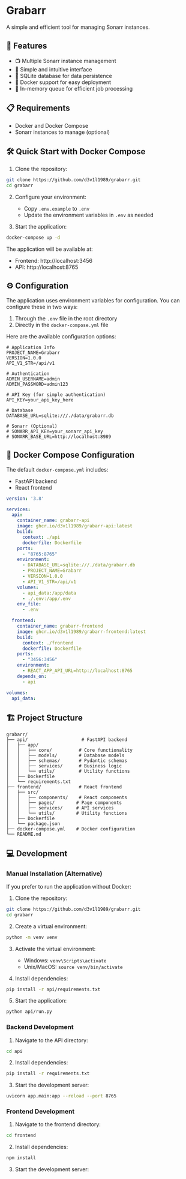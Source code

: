 # Grabarr

A simple and efficient tool for managing Sonarr instances.

## 🚀 Features

- 📺 Multiple Sonarr instance management
- 🎯 Simple and intuitive interface
- 💾 SQLite database for data persistence
- 🐳 Docker support for easy deployment
- 🔄 In-memory queue for efficient job processing

## 📋 Requirements

- Docker and Docker Compose
- Sonarr instances to manage (optional)

## 🛠️ Quick Start with Docker Compose

1. Clone the repository:
```bash
git clone https://github.com/d3v1l1989/grabarr.git
cd grabarr
```

2. Configure your environment:
   - Copy `.env.example` to `.env`
   - Update the environment variables in `.env` as needed

3. Start the application:
```bash
docker-compose up -d
```

The application will be available at:
- Frontend: http://localhost:3456
- API: http://localhost:8765

## ⚙️ Configuration

The application uses environment variables for configuration. You can configure these in two ways:

1. Through the `.env` file in the root directory
2. Directly in the `docker-compose.yml` file

Here are the available configuration options:

```env
# Application Info
PROJECT_NAME=Grabarr
VERSION=1.0.0
API_V1_STR=/api/v1

# Authentication
ADMIN_USERNAME=admin
ADMIN_PASSWORD=admin123

# API Key (for simple authentication)
API_KEY=your_api_key_here

# Database
DATABASE_URL=sqlite:///./data/grabarr.db

# Sonarr (Optional)
# SONARR_API_KEY=your_sonarr_api_key
# SONARR_BASE_URL=http://localhost:8989
```

## 🐳 Docker Compose Configuration

The default `docker-compose.yml` includes:

- FastAPI backend
- React frontend

```yaml
version: '3.8'

services:
  api:
    container_name: grabarr-api
    image: ghcr.io/d3v1l1989/grabarr-api:latest
    build:
      context: ./api
      dockerfile: Dockerfile
    ports:
      - "8765:8765"
    environment:
      - DATABASE_URL=sqlite:///./data/grabarr.db
      - PROJECT_NAME=Grabarr
      - VERSION=1.0.0
      - API_V1_STR=/api/v1
    volumes:
      - api_data:/app/data
      - ./.env:/app/.env
    env_file:
      - .env

  frontend:
    container_name: grabarr-frontend
    image: ghcr.io/d3v1l1989/grabarr-frontend:latest
    build:
      context: ./frontend
      dockerfile: Dockerfile
    ports:
      - "3456:3456"
    environment:
      - REACT_APP_API_URL=http://localhost:8765
    depends_on:
      - api

volumes:
  api_data:
```

## 🏗️ Project Structure

```
grabarr/
├── api/                    # FastAPI backend
│   ├── app/
│   │   ├── core/          # Core functionality
│   │   ├── models/        # Database models
│   │   ├── schemas/       # Pydantic schemas
│   │   ├── services/      # Business logic
│   │   └── utils/         # Utility functions
│   ├── Dockerfile
│   └── requirements.txt
├── frontend/              # React frontend
│   ├── src/
│   │   ├── components/    # React components
│   │   ├── pages/        # Page components
│   │   ├── services/     # API services
│   │   └── utils/        # Utility functions
│   ├── Dockerfile
│   └── package.json
├── docker-compose.yml    # Docker configuration
└── README.md
```

## 💻 Development

### Manual Installation (Alternative)

If you prefer to run the application without Docker:

1. Clone the repository:
```bash
git clone https://github.com/d3v1l1989/grabarr.git
cd grabarr
```

2. Create a virtual environment:
```bash
python -m venv venv
```

3. Activate the virtual environment:
   - Windows: `venv\Scripts\activate`
   - Unix/MacOS: `source venv/bin/activate`

4. Install dependencies:
```bash
pip install -r api/requirements.txt
```

5. Start the application:
```bash
python api/run.py
```

### Backend Development

1. Navigate to the API directory:
```bash
cd api
```

2. Install dependencies:
```bash
pip install -r requirements.txt
```

3. Start the development server:
```bash
uvicorn app.main:app --reload --port 8765
```

### Frontend Development

1. Navigate to the frontend directory:
```bash
cd frontend
```

2. Install dependencies:
```bash
npm install
```

3. Start the development server:
```